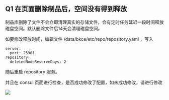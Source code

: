 ## Q1 在页面删除制品后，空间没有得到释放

制品库删除了文件不会立即清理真实的存储文件，会有定时任务延迟一段时间释放磁盘空间。默认删除文件后14天会清理磁盘空间。

如要修改释放时间，编辑文件  /data/bkce/etc/repo/repository.yaml ，写入

```server:
server:
  port: 25901
repository:
  deletedNodeReserveDays: 2
```

随后重启 repository 服务。

并且在 consul 页面进行检查，是否成功修改了配置，如未成功修改，请进行修改

![](../../assets/repo_consul.png)